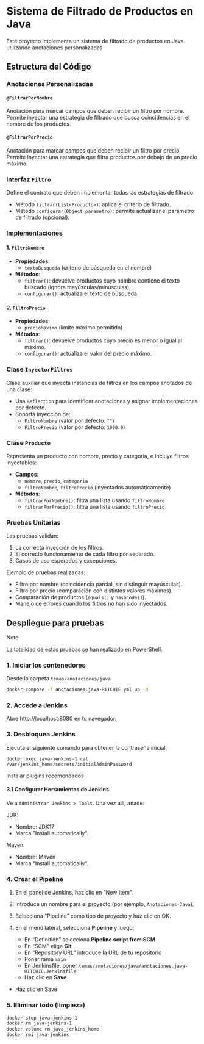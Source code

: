# Sistema de Filtrado de Productos en Java

Este proyecto implementa un sistema de filtrado de productos en Java utilizando anotaciones personalizadas

## Estructura del Código

### Anotaciones Personalizadas

#### `@FiltrarPorNombre`
Anotación para marcar campos que deben recibir un filtro por nombre. Permite inyectar una estrategia de filtrado que busca coincidencias en el nombre de los productos.

#### `@FiltrarPorPrecio`
Anotación para marcar campos que deben recibir un filtro por precio. Permite inyectar una estrategia que filtra productos por debajo de un precio máximo.

### Interfaz `Filtro`

Define el contrato que deben implementar todas las estrategias de filtrado:
- Método `filtrar(List<Producto>)`: aplica el criterio de filtrado.
- Método `configurar(Object parametro)`: permite actualizar el parámetro de filtrado (opcional).

### Implementaciones

#### 1. `FiltroNombre`
- **Propiedades**:
  - `textoBusqueda` (criterio de búsqueda en el nombre)
- **Métodos**:
  - `filtrar()`: devuelve productos cuyo nombre contiene el texto buscado (ignora mayúsculas/minúsculas).
  - `configurar()`: actualiza el texto de búsqueda.

#### 2. `FiltroPrecio`
- **Propiedades**:
  - `precioMaximo` (límite máximo permitido)
- **Métodos**:
  - `filtrar()`: devuelve productos cuyo precio es menor o igual al máximo.
  - `configurar()`: actualiza el valor del precio máximo.

### Clase `InyectorFiltros`

Clase auxiliar que inyecta instancias de filtros en los campos anotados de una clase:
- Usa `Reflection` para identificar anotaciones y asignar implementaciones por defecto.
- Soporta inyección de:
  - `FiltroNombre` (valor por defecto: `""`)
  - `FiltroPrecio` (valor por defecto: `1000.0`)

### Clase `Producto`

Representa un producto con nombre, precio y categoría, e incluye filtros inyectables:
- **Campos**:
  - `nombre`, `precio`, `categoria`
  - `filtroNombre`, `filtroPrecio` (inyectados automáticamente)
- **Métodos**:
  - `filtrarPorNombre()`: filtra una lista usando `filtroNombre`
  - `filtrarPorPrecio()`: filtra una lista usando `filtroPrecio`

### Pruebas Unitarias

Las pruebas validan:
1. La correcta inyección de los filtros.
2. El correcto funcionamiento de cada filtro por separado.
3. Casos de uso esperados y excepciones.

Ejemplo de pruebas realizadas:
- Filtro por nombre (coincidencia parcial, sin distinguir mayúsculas).
- Filtro por precio (comparación con distintos valores máximos).
- Comparación de productos (`equals()` y `hashCode()`).
- Manejo de errores cuando los filtros no han sido inyectados.

## Despliegue para pruebas

> [!NOTE]
> La totalidad de estas pruebas se han realizado en PowerShell.

### 1. Iniciar los contenedores

Desde la carpeta `temas/anotaciones/java`

```bash
docker-compose -f anotaciones.java-RITCHIE.yml up -d
```

### 2. Accede a Jenkins
Abre http://localhost:8080 en tu navegador.

### 3. Desbloquea Jenkins
Ejecuta el siguiente comando para obtener la contraseña inicial:

```
docker exec java-jenkins-1 cat /var/jenkins_home/secrets/initialAdminPassword
```

Instalar plugins recomendados

#### 3.1 Configurar Herramientas de Jenkins

Ve a `Administrar Jenkins > Tools`. Una vez alli, añade:

JDK:
- Nombre: JDK17
- Marca  "Install automatically".

Maven:
- Nombre: Maven
- Marca  "Install automatically".

### 4. Crear el Pipeline
1. En el panel de Jenkins, haz clic en “New Item”.
2. Introduce un nombre para el proyecto (por ejemplo, `Anotaciones-Java`).
3. Selecciona “Pipeline” como tipo de proyecto y haz clic en OK.
4. En el menú lateral, selecciona **Pipeline** y luego:

    - En “Definition” selecciona **Pipeline script from SCM**
    - En “SCM” elige **Git**
    - En “Repository URL” introduce la URL de tu repositorio
    - Poner rama `main`
    - En Jenkinsfile, poner `temas/anotaciones/java/anotaciones.java-RITCHIE.Jenkinsfile`
    - Haz clic en **Save**.


- Haz clic en Save

### 5. Eliminar todo (limpieza)
```bash
docker stop java-jenkins-1
docker rm java-jenkins-1
docker volume rm java_jenkins_home
docker rmi java-jenkins
```
